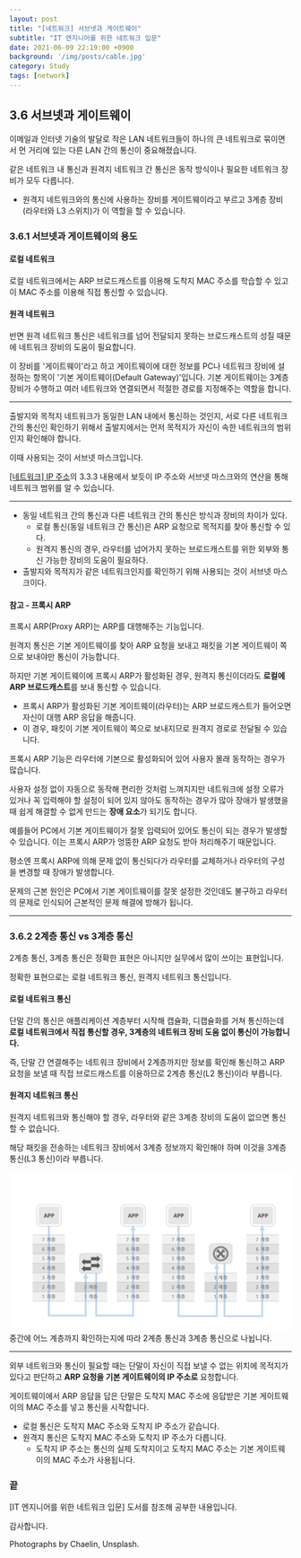 ```yaml
---
layout: post
title: "[네트워크] 서브넷과 게이트웨이"
subtitle: "IT 엔지니어를 위한 네트워크 입문"
date: 2021-06-09 22:19:00 +0900
background: '/img/posts/cable.jpg'
category: Study
tags: [network]
---
```

## 3.6 서브넷과 게이트웨이
이메일과 인터넷 기술의 발달로 작은 LAN 네트워크들이 하나의 큰 네트워크로 묶이면서 먼 거리에 있는 다른 LAN 간의 통신이 중요해졌습니다.

같은 네트워크 내 통신과 원격지 네트워크 간 통신은 동작 방식이나 필요한 네트워크 장비가 모두 다릅니다.

* 원격지 네트워크와의 통신에 사용하는 장비를 게이트웨이라고 부르고 3계층 장비(라우터와 L3 스위치)가 이 역할을 할 수 있습니다.

### 3.6.1 서브넷과 게이트웨이의 용도

#### 로컬 네트워크
로컬 네트워크에서는 ARP 브로드캐스트를 이용해 도착지 MAC 주소를 학습할 수 있고 이 MAC 주소를 이용해 직접 통신할 수 있습니다.

#### 원격 네트워크
반면 원격 네트워크 통신은 네트워크를 넘어 전달되지 못하는 브로드캐스트의 성질 때문에 네트워크 장비의 도움이 필요합니다.

이 장비를 '게이트웨이'라고 하고 게이트웨이에 대한 정보를 PC나 네트워크 장비에 설정하는 항목이 '기본 게이트웨이(Default Gateway)'입니다.  기본 게이트웨이는 3계층 장비가 수행하고 여러 네트워크와 연결되면서 적절한 경로를 지정해주는 역할을 합니다.

*****

출발지와 목적지 네트워크가 동일한 LAN 내에서 통신하는 것인지, 서로 다른 네트워크 간의 통신인 확인하기 위해서 출발지에서는 먼저 목적지가 자신이 속한 네트워크의 범위인지 확인해야 합니다.

이때 사용되는 것이 서브넷 마스크입니다.

<a href="https://chaelin1211.github.io/study/2021/05/31/IP-address-02.html">[네트워크] IP 주소</a>의 3.3.3 내용에서 보듯이 IP 주소와 서브넷 마스크와의 연산을 통해 네트워크 범위를 알 수 있습니다.

*****

* 동일 네트워크 간의 통신과 다른 네트워크 간의 통신은 방식과 장비의 차이가 있다.
    * 로컬 통신(동일 네트워크 간 통신)은 ARP 요청으로 목적지를 찾아 통신할 수 있다.
    * 원격지 통신의 경우, 라우터를 넘어가지 못하는 브로드캐스트를 위한 외부와 통신 가능한 장비의 도움이 필요하다.
* 출발지와 목적지가 같은 네트워크인지를 확인하기 위해 사용되는 것이 서브넷 마스크이다.

#### 참고 - 프록시 ARP
프록시 ARP(Proxy ARP)는 ARP를 대행해주는 기능입니다.

원격지 통신은 기본 게이트웨이를 찾아 ARP 요청을 보내고 패킷을 기본 게이트웨이 쪽으로 보내야만 통신이 가능합니다.

하지만 기본 게이트웨이에 프록시 ARP가 활성화된 경우, 원격지 통신이더라도 **로컬에 ARP 브로드캐스트**를 보내 통신할 수 있습니다.

* 프록시 ARP가 활성화된 기본 게이트웨이(라우터)는 ARP 브로드캐스트가 들어오면 자신이 대행 ARP 응답을 해줍니다.
* 이 경우, 패킷이 기본 게이트웨이 쪽으로 보내지므로 원격지 경로로 전달될 수 있습니다.

프록시 ARP 기능은 라우터에 기본으로 활성화되어 있어 사용자 몰래 동작하는 경우가 많습니다. 

사용자 설정 없이 자동으로 동작해 편리한 것처럼 느껴지지만 네트워크에 설정 오류가 있거나 꼭 입력해야 할 설정이 되어 있지 않아도 동작하는 경우가 많아 장애가 발생했을 때 쉽게 해결할 수 없게 만드는 **장애 요소**가 되기도 합니다.

예를들어 PC에서 기본 게이트웨이가 잘못 입력되어 있어도 통신이 되는 경우가 발생할 수 있습니다. 이는 프록시 ARP가 엉뚱한 ARP 요청도 받아 처리해주기 때문입니다.

평소엔 프록시 ARP에 의해 문제 없이 통신되다가 라우터를 교체하거나 라우터의 구성을 변경할 때 장애가 발생합니다. 

문제의 근본 원인은 PC에서 기본 게이트웨이를 잘못 설정한 것인데도 불구하고 라우터의 문제로 인식되어 근본적인 문제 해결에 방해가 됩니다.

*****

### 3.6.2 2계층 통신 vs 3계층 통신
2계층 통신, 3계층 통신은 정확한 표현은 아니지만 실무에서 많이 쓰이는 표현입니다. 

정확한 표현으로는 로컬 네트워크 통신, 원격지 네트워크 통신입니다.

#### 로컬 네트워크 통신
단말 간의 통신은 애플리케이션 계층부터 시작해 캡슐화, 디캡슐화를 거쳐 통신하는데 **로컬 네트워크에서 직접 통신할 경우, 3계층의 네트워크 장비 도움 없이 통신이 가능합니다.**

즉, 단말 간 연결해주는 네트워크 장비에서 2계층까지만 정보를 확인해 통신하고 ARP 요청을 보낼 때 직접 브로드캐스트를 이용하므로 2계층 통신(L2 통신)이라 부릅니다.

#### 원격지 네트워크 통신
원격지 네트워크와 통신해야 할 경우, 라우터와 같은 3계층 장비의 도움이 없으면 통신할 수 없습니다.

해당 패킷을 전송하는 네트워크 장비에서 3계층 정보까지 확인해야 하며 이것을 3계층 통신(L3 통신)이라 부릅니다.

<img class="img-fluid" src="/img/posts/inPost/l2 l3 communication.png">
<span class="caption text-muted">중간에 어느 계층까지 확인하는지에 따라 2계층 통신과 3계층 통신으로 나뉩니다.</span>

*****

외부 네트워크와 통신이 필요할 때는 단말이 자신이 직접 보낼 수 없는 위치에 목적지가 있다고 판단하고 **ARP 요청을 기본 게이트웨이의 IP 주소로** 요청합니다.

게이트웨이에서 ARP 응답을 답은 단말은 도착지 MAC 주소에 응답받은 기본 게이트웨이의 MAC 주소를 넣고 통신을 시작합니다.

* 로컬 통신은 도착지 MAC 주소와 도착지 IP 주소가 같습니다.
* 원격지 통신은 도착지 MAC 주소와 도착지 IP 주소가 다릅니다.
   * 도착지 IP 주소는 통신의 실제 도착지이고 도착지 MAC 주소는 기본 게이트웨이의 MAC 주소가 사용됩니다.

### 끝
[IT 엔지니어를 위한 네트워크 입문] 도서를 참조해 공부한 내용입니다.

감사합니다.

<p class = "placeholder">Photographs by Chaelin, Unsplash.</p>
